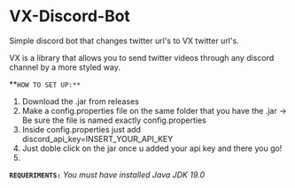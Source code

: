 # VX-Discord-Bot
Simple discord bot that changes twitter url's to VX twitter url's.

VX is a library that allows you to send twitter videos through any discord channel by a more styled way.

**`HOW TO SET UP:** `
1. Download the .jar from releases 
2. Make a config.properties file on the same folder that you have the .jar -> Be sure the file is named exactly config.properties 
3. Inside config.properties just add discord_api_key=INSERT_YOUR_API_KEY 
4. Just doble click on the jar once u added your api key and there you go!
5. 
**`REQUERIMENTS:`** 
_You must have installed Java JDK 19.0_
